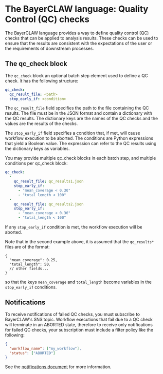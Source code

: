 # The BayerCLAW language: Quality Control (QC) checks

The BayerCLAW language provides a way to define quality control (QC) checks that can be applied to
analysis results. These checks can be used to ensure that the results are consistent with the
expectations of the user or the requirements of downstream processes.

## The qc_check block

The `qc_check` block an optional batch step element used to define a QC check. It has the following
structure:

```yaml
qc_check:
  qc_result_file: <path>
  stop_early_if: <condition>
```

The `qc_result_file` field specifies the path to the file containing the QC results. The file must
be in the JSON format and contain a dictionary with the QC results. The dictionary keys are the
names of the QC checks and the values are the results of the checks.

The `stop_early_if` field specifies a condition that, if met, will cause workflow execution to be
aborted. The conditions are Python expressions that yield a Boolean value. The expression can refer
to the QC results using the dictionary keys as variables.

You may provide multiple qc_check blocks in each batch step, and multiple conditions per qc_check
block:

```yaml
qc_check:
  -
    qc_result_file: qc_results1.json
    stop_early_if: 
      - "mean_coverage < 0.30"
      - "total_length < 100"
  -
    qc_result_file: qc_results2.json
    stop_early_if: 
      - "mean_coverage < 0.30"
      - "total_length < 100"
```

If any `stop_early_if` condition is met, the workflow execution will be aborted.

Note that in the second example above, it is assumed that the `qc_results*` files are of the
format:

```json5
{
  "mean_coverage": 0.25,
  "total_length": 50,
  // other fields...
}
```

so that the keys `mean_coverage` and `total_length` become variables in the `stop_early_if` conditions.

## Notifications

To receive notifications of failed QC checks, you must subscribe to BayerCLAW's SNS topic. Workflow
executions that fail due to a QC check will terminate in an ABORTED state, therefore to receive only
notifications for failed QC checks, your subscription must include a filter policy like the following:

```json
{
  "workflow_name": ["my_workflow"],
  "status": ["ABORTED"]
}
```

See the [notifications document](notifications.md) for more information.
